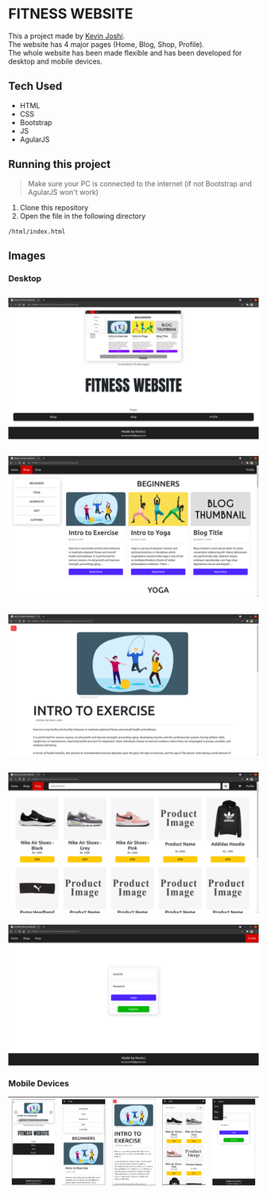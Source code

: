 # FITNESS WEBSITE

This a project made by [Kevin Joshi](https://github.com/KevinJ-hub).  
The website has 4 major pages (Home, Blog, Shop, Profile).  
The whole website has been made flexible and has been developed for desktop and mobile devices.

## Tech Used

- HTML
- CSS
- Bootstrap
- JS
- AgularJS

## Running this project

> Make sure your PC is connected to the internet (if not Bootstrap and AgularJS won't work)

1. Clone this repository
2. Open the file in the following directory

```
/html/index.html
```

## Images

### Desktop

![Desktop Home Page](assets/screenshots/ss1.png)
---
![Desktop Blogs Page](assets/screenshots/ss2.png)
---
![Desktop 'Intro To Exercise' Blog](assets/screenshots/ss3.png)
---
![Desktop Shop Page](assets/screenshots/ss4.png)
---
![Desktop Profile Page](assets/screenshots/ss5.png)

### Mobile Devices

| ![Mobile Home Page](assets/screenshots/ss6.png) | ![Mobile Blogs Page](assets/screenshots/ss7.png) | ![Mobile 'Intro To Exercise' Blog](assets/screenshots/ss8.png) | ![Mobile Shop Page](assets/screenshots/ss9.png) | ![Mobile Profile Page](assets/screenshots/ss10.png) |
|---|---|---|---|---|
